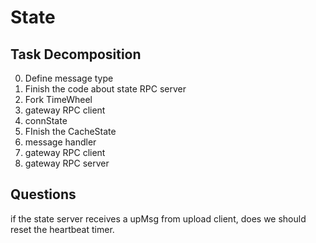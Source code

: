# State

## Task Decomposition
0. Define message type
1. Finish the code about state RPC server
2. Fork TimeWheel
3. gateway RPC client
4. connState
5. FInish the CacheState
6. message handler
7. gateway RPC client
8. gateway RPC server

## Questions 
if the state server receives a upMsg from upload client, does we should reset the heartbeat timer.